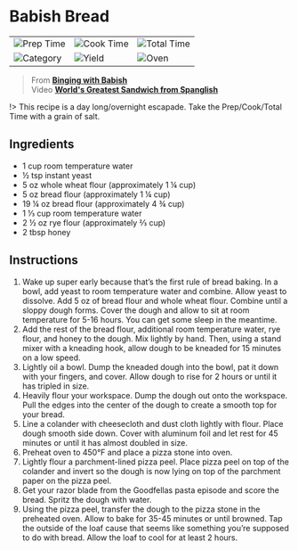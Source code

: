 # Babish Bread

|  |  |  |
| ----------- | ----------- | ----------- |
| ![Prep Time](https://img.shields.io/badge/Prep_Time-30_min.-2451ba) | ![Cook Time](https://img.shields.io/badge/Cook_Time-35_to_45_min.-2451ba) | ![Total Time](https://img.shields.io/badge/Total_Time-70_min.-2451ba)
| ![Category](https://img.shields.io/badge/Category-Snack-2451ba) | ![Yield](https://img.shields.io/badge/Yield-4_servings-2451ba) | ![Oven](https://img.shields.io/badge/Cooking_Method-Oven-2451ba)

> From **[Binging with Babish](https://www.bingingwithbabish.com/recipes/201&frac78;/22/worldsgreatestsandwich)** <br>
Video **[World's Greatest Sandwich from Spanglish](https://www.youtube.com/watch?v=A_l8_C-EO38)**

!> This recipe is a day long/overnight escapade. Take the Prep/Cook/Total Time with a grain of salt.

## Ingredients

- 1 cup room temperature water
- &frac12; tsp instant yeast
- 5 oz whole wheat flour (approximately 1 &frac14; cup)
- 5 oz bread flour (approximately 1 &frac14; cup)
- 19 &frac14; oz bread flour (approximately 4 &frac34; cup)
- 1 &frac13; cup room temperature water
- 2 &frac12; oz rye flour (approximately ⅔ cup)
- 2 tbsp honey

## Instructions

1. Wake up super early because that’s the first rule of bread baking. In a bowl, add yeast to room temperature water and combine. Allow yeast to dissolve. Add 5 oz of bread flour and whole wheat flour. Combine until a sloppy dough forms. Cover the dough and allow to sit at room temperature for 5-16 hours. You can get some sleep in the meantime.
2. Add the rest of the bread flour, additional room temperature water, rye flour, and honey to the dough. Mix lightly by hand. Then, using a stand mixer with a kneading hook, allow dough to be kneaded for 15 minutes on a low speed.
3. Lightly oil a bowl. Dump the kneaded dough into the bowl, pat it down with your fingers, and cover. Allow dough to rise for 2 hours or until it has tripled in size.
4. Heavily flour your workspace. Dump the dough out onto the workspace. Pull the edges into the center of the dough to create a smooth top for your bread.
5. Line a colander with cheesecloth and dust cloth lightly with flour. Place dough smooth side down. Cover with aluminum foil and let rest for 45 minutes or until it has almost doubled in size.
6. Preheat oven to 450°F and place a pizza stone into oven.
7. Lightly flour a parchment-lined pizza peel. Place pizza peel on top of the colander and invert so the dough is now lying on top of the parchment paper on the pizza peel.
8. Get your razor blade from the Goodfellas pasta episode and score the bread. Spritz the dough with water.
9. Using the pizza peel, transfer the dough to the pizza stone in the preheated oven. Allow to bake for 35-45 minutes or until browned. Tap the outside of the loaf cause that seems like something you’re supposed to do with bread. Allow the loaf to cool for at least 2 hours.
